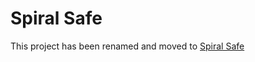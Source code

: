 # Spiral Safe

This project has been renamed and moved to [Spiral Safe](https://github.com/Spiral-Safe/services)

